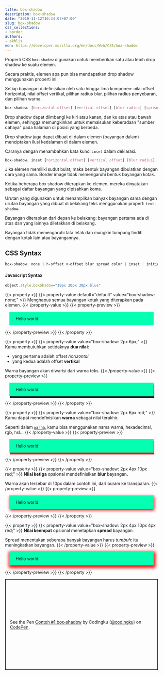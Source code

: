 ```yaml
---
title: box-shadow
description: box-shadow
date: "2019-11-12T10:34:07+07:00"
slug: box-shadow
css_collections:
- border
authors:
- akhlis
mdn: https://developer.mozilla.org/en/docs/Web/CSS/box-shadow
---
```


Properti CSS `box-shadow` digunakan untuk memberikan satu atau lebih drop shadow ke suatu elemen.

Secara praktis, elemen apa pun bisa mendapatkan drop shadow menggunakan properti ini.

Setiap bayangan didefinisikan oleh satu hingga lima komponen: nilai offset horizontal, nilai offset vertikal, pilihan
radius blur, pilihan radius penyebaran, dan pilihan warna.

```css
box-shadow: [horizontal offset] [vertical offset] [blur radius] [spread radius] [color];
```

Drop shadow dapat diimbangi ke kiri atau kanan, dan ke atas atau bawah elemen, sehingga memungkinkan untuk memalsukan
keberadaan "sumber cahaya" pada halaman di posisi yang berbeda.

Drop shadow juga dapat dibuat di dalam elemen (bayangan dalam) menciptakan ilusi kedalaman di dalam elemen.

Caranya dengan menambahkan kata kunci `inset` dalam deklarasi.

```css
box-shadow: inset [horizontal offset] [vertical offset] [blur radius] [spread radius] [color];
```

Jika elemen memiliki sudut bulat, maka bentuk bayangan dibulatkan dengan cara yang sama. Border image tidak memengaruhi
bentuk bayangan kotak.

Ketika beberapa box shadow diterapkan ke elemen, mereka dinyatakan sebagai daftar bayangan yang dipisahkan koma.

Urutan yang digunakan untuk menampilkan banyak bayangan sama dengan urutan bayangan yang dibuat di belakang teks
menggunakan properti `text-shadow`.

Bayangan diterapkan dari depan ke belakang: bayangan pertama ada di atas dan yang lainnya diletakkan di belakang.

Bayangan tidak memengaruhi tata letak dan mungkin tumpang tindih dengan kotak lain atau bayangannya.

## CSS Syntax
```css
box-shadow: none | h-offset v-offset blur spread color | inset | initial | inherit;
```

#### Javascript Syntax
```js
object.style.boxShadow="10px 20px 30px blue"
```
{{< property >}}
{{< property-value default="default" value="box-shadow: none;" >}}
Menghapus semua bayangan kotak yang diterapkan pada elemen.
{{< /property-value >}}
{{< property-preview >}}
<div class="property__example box-shadow " id="box-shadow-none">Hello world</div>
{{< /property-preview >}}
{{< /property >}}

{{< property >}}
{{< property-value value="box-shadow: 2px 6px;" >}}
Kamu membutuhkan setidaknya __dua nilai__:
- yang pertama adalah offset _horizontal_
- yang kedua adalah offset __vertikal__

Warna bayangan akan diwarisi dari warna teks.
{{< /property-value >}}
{{< property-preview >}}
<div class="property__example box-shadow " id="box-shadow-2px-6px">Hello world</div>
{{< /property-preview >}}
{{< /property >}}

{{< property >}}
{{< property-value value="box-shadow: 2px 6px red;" >}}
Kamu dapat mendefinisikan __warna__ sebagai nilai terakhir.

Seperti dalam <code class="shorthand"><a href="/warna">warna</a></code>, kamu bisa menggunakan nama warna, hexadecimal,
rgb, hsl...
{{< /property-value >}}
{{< property-preview >}}
<div class="property__example box-shadow " id="box-shadow-2px-6px-red">Hello world</div>
{{< /property-preview >}}
{{< /property >}}

{{< property >}}
{{< property-value value="box-shadow: 2px 4px 10px red;" >}}
__Nilai ketiga__ opsional mendefinisikan __blur__ bayangan.

Warna akan tersebar di 10px dalam contoh ini, dari buram ke transparan.
{{< /property-value >}}
{{< property-preview >}}
<div class="property__example box-shadow " id="box-shadow-2px-4px-10px-red">Hello world</div>
{{< /property-preview >}}
{{< /property >}}

{{< property >}}
{{< property-value value="box-shadow: 2px 4px 10px 4px red;" >}}
__Nilai keempat__ opsional menetapkan __spread__ bayangan.

Spread menentukan seberapa banyak bayangan harus _tumbuh_: itu meningkatkan bayangan.
{{< /property-value >}}
{{< property-preview >}}
<div class="property__example box-shadow " id="box-shadow-2px-4px-10px-4px-red">Hello world</div>
{{< /property-preview >}}
{{< /property >}}

<style type="text/css">
  .box-shadow {
    background: #05ffb0;
    padding: 1em 1.5em;
    margin: 1em;
  }

  #box-shadow-none {
    box-shadow: none;
  }

  #box-shadow-2px-6px {
    box-shadow: 2px 6px;
  }

  #box-shadow-2px-6px-red {
    box-shadow: 2px 6px red;
  }

  #box-shadow-2px-4px-10px-red {
    box-shadow: 2px 4px 10px red;
  }

  #box-shadow-2px-4px-10px-4px-red {
    box-shadow: 2px 4px 10px 4px red;
  }
</style>

<p class="codepen" data-height="300" data-theme-id="37132" data-default-tab="result" data-user="codingku"
  data-slug-hash="MWYKRZe"
  style="height: 300px; box-sizing: border-box; display: flex; align-items: center; justify-content: center; border: 2px solid; margin: 1em 0; padding: 1em;"
  data-pen-title="Contoh #1 box-shadow">
  <span>See the Pen <a href="https://codepen.io/codingku/pen/MWYKRZe">
      Contoh #1 box-shadow</a> by Codingku (<a href="https://codepen.io/codingku">@codingku</a>)
    on <a href="https://codepen.io">CodePen</a>.</span>
</p>
<script async src="https://static.codepen.io/assets/embed/ei.js"></script>